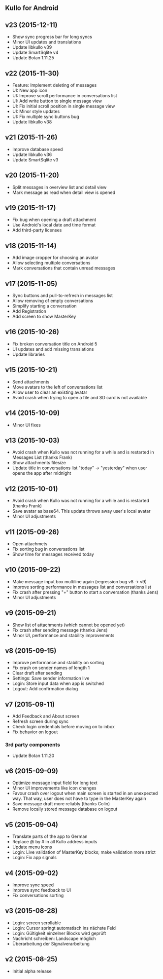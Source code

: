 Kullo for Android
-----------------

## v23 (2015-12-11)

 * Show sync progress bar for long syncs
 * Minor UI updates and translations
 * Update libkullo v39
 * Update SmartSqlite v4
 * Update Botan 1.11.25

## v22 (2015-11-30)

 * Feature: Implement deleting of messages
 * UI: New app icon
 * UI: Improve scroll performance in conversations list
 * UI: Add write button to single message view
 * UI: Fix initial scroll position in single message view
 * UI: Minor style updates
 * UI: Fix multiple sync buttons bug
 * Update libkullo v38

## v21 (2015-11-26)

 * Improve database speed
 * Update libkullo v36
 * Update SmartSqlite v3

## v20 (2015-11-20)

 * Split messages in overview list and detail view
 * Mark message as read when detail view is opened

## v19 (2015-11-17)

 * Fix bug when opening a draft attachment
 * Use Android's local date and time format
 * Add third-party licenses

## v18 (2015-11-14)

 * Add image cropper for choosing an avatar
 * Allow selecting multiple conversations
 * Mark conversations that contain unread messages

## v17 (2015-11-05)

 * Sync buttons and pull-to-refresh in messages list
 * Allow removing of empty conversations
 * Simplify starting a conversation
 * Add Registration
 * Add screen to show MasterKey

## v16 (2015-10-26)

 * Fix broken conversation title on Android 5
 * UI updates and add missing translations
 * Update libraries

## v15 (2015-10-21)

 * Send attachments
 * Move avatars to the left of conversations list
 * Allow user to clear an existing avatar
 * Avoid crash when trying to open a file and SD card is not available

## v14 (2015-10-09)

 * Minor UI fixes

## v13 (2015-10-03)

 * Avoid crash when Kullo was not running for a while and is restarted in Messages List (thanks Frank)
 * Show attachments filesize
 * Update title in conversations list "today" -> "yesterday" when user opens the app after midnight

## v12 (2015-10-01)

 * Avoid crash when Kullo was not running for a while and is restarted (thanks Frank)
 * Save avatar as base64. This update throws away user's local avatar
 * Minor UI adjustments

## v11 (2015-09-26)

 * Open attachmets
 * Fix sorting bug in conversations list
 * Show time for messages received today

## v10 (2015-09-22)

 * Make message input box multiline again (regression bug v8 -> v9)
 * Improve sorting performance in messages list and conversations list
 * Fix crash after pressing "+" button to start a conversation (thanks Jens)
 * Minor UI adjustments

## v9 (2015-09-21)

 * Show list of attachments (which cannot be opened yet)
 * Fix crash after sending message (thanks Jens)
 * Minor UI, performance and stability improvements

## v8 (2015-09-15)

 * Improve performance and stability on sorting
 * Fix crash on sender names of length 1
 * Clear draft after sending
 * Settings: Save sender information live
 * Login: Store input data when app is switched
 * Logout: Add confirmation dialog

## v7 (2015-09-11)

 * Add Feedback and About screen
 * Refresh screen during sync
 * Check login credentials before moving on to inbox
 * Fix behavior on logout

### 3rd party components

 * Update Botan 1.11.20

## v6 (2015-09-09)

 * Optimize message input field for long text
 * Minor UI improvements like icon changes
 * Favour crash over logout when main screen is started in an unexpected way. That way, user does not have to type in the MasterKey again
 * Save message draft more reliably (thanks Colin)
 * Remove locally stored message database on logout

## v5 (2015-09-04)

 * Translate parts of the app to German
 * Replace @ by # in all Kullo address inputs
 * Update menu icons
 * Login: Live validation of MasterKey blocks; make validation more strict
 * Login: Fix app signals

## v4 (2015-09-02)

 * Improve sync speed
 * Improve sync feedback to UI
 * Fix conversations sorting

## v3 (2015-08-28)

 * Login: screen scrollable
 * Login: Cursor springt automatisch ins nächste Feld
 * Login: Gültigkeit einzelner Blocks wird geprüft
 * Nachricht schreiben: Landscape möglich
 * Überarbeitung der Signalverarbeitung

## v2 (2015-08-25)

 * Initial alpha release
